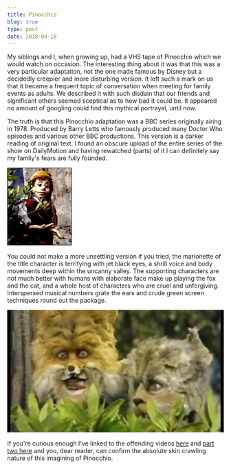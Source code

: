 ```yaml
---
title: Pinocchio
blog: true
type: post
date: 2018-04-18
---
```


My siblings and I, when growing up, had a VHS tape of Pinocchio which we would watch on occasion. The interesting thing about it was that this was a very particular adaptation, not the one made famous by Disney but a decidedly creepier and more disturbing version. It left such a mark on us that it became a frequent topic of conversation when meeting for family events as adults. We described it with such disdain that our friends and significant others seemed sceptical as to how bad it could be. It appeared no amount of googling could find this mythical portrayal, until now.

<!--more-->

The truth is that this Pinocchio adaptation was a BBC series originally airing in 1978. Produced by Barry Letts who famously produced many Doctor Who episodes and various other BBC productions. This version is a darker reading of original text. I found an obscure upload of the entire series of the show on DailyMotion and having rewatched (parts) of it I can definitely say my family's fears are fully founded.

![Look at this god damn nightmare](/img/pinocchio.jpg)

You could not make a more unsettling version if you tried, the marionette of the title character is terrifying with jet black eyes, a shrill voice and body movements deep within the uncanny valley. The supporting characters are not much better with humans with elaborate face make up playing the fox and the cat, and a whole host of characters who are cruel and unforgiving. Interspersed musical numbers grate the ears and crude green screen techniques round out the package.

![More nightmares](/img/pinocchio_cat_fox.jpg)

If you're curious enough I've linked to the offending videos [here](http://www.dailymotion.com/video/x16gdo4) and [part two here](http://www.dailymotion.com/video/x16hhk0) and you, dear reader, can confirm the absolute skin crawling nature of this imagining of Pinocchio.
